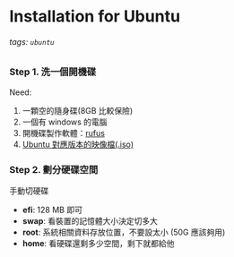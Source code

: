 # Installation for Ubuntu

###### tags: `ubuntu`

### Step 1. 洗一個開機碟
Need:
1. 一顆空的隨身碟(8GB 比較保險)
3. 一個有 windows 的電腦
4. 開機碟製作軟體：[rufus](https://rufus.ie/en/)
5. [Ubuntu 對應版本的映像檔(.iso)](https://www.ubuntu-tw.org/modules/tinyd0/)

### Step 2. 劃分硬碟空間
手動切硬碟
- **efi**: 128 MB 即可
- **swap**: 看裝置的記憶體大小決定切多大
- **root**: 系統相關資料存放位置，不要設太小 (50G 應該夠用)
- **home**: 看硬碟還剩多少空間，剩下就都給他